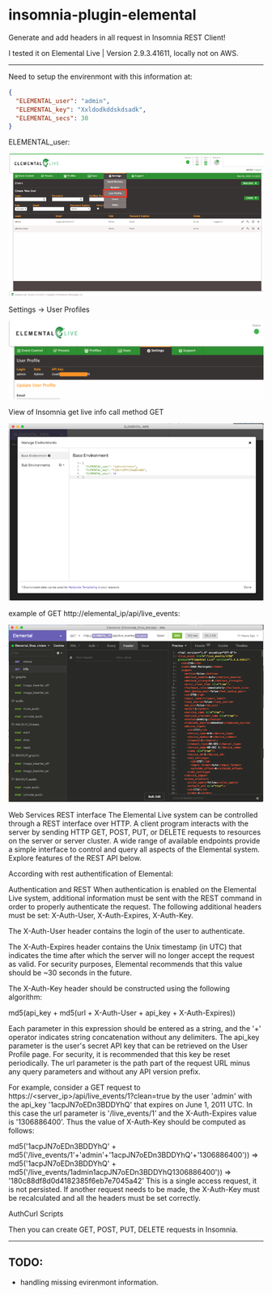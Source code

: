 # insomnia-plugin-elemental
Generate and add headers in all request in Insomnia REST Client!

I tested it on Elemental Live | Version 2.9.3.41611, locally not on AWS.

----

Need to setup the envirenmont with this information at:
```json
{
  "ELEMENTAL_user": "admin",
  "ELEMENTAL_key": "Xxldodkddskdsadk",
  "ELEMENTAL_secs": 30
}
```

ELEMENTAL_user:

![find user and api key](/images/ELEMENTAL_key_01.png)

Settings -> User Profiles 

![find user and api key](/images/ELEMENTAL_key_02.png)

View of Insomnia get live info call method GET

![insomnia envirenmont ](/images/INSOMNIA_envirenmont.png)

example of GET http://elemental_ip/api/live_events:

![insomnia rest calls](/images/INSOMNIA_info.png)

Web Services REST interface
The Elemental Live system can be controlled through a REST interface over HTTP. A client program interacts with the server by sending HTTP GET, POST, PUT, or DELETE requests to resources on the server or server cluster. A wide range of available endpoints provide a simple interface to control and query all aspects of the Elemental system. Explore features of the REST API below.

According with rest authentification of Elemental:

Authentication and REST
When authentication is enabled on the Elemental Live system, additional information must be sent with the REST command in order to properly authenticate the request. The following additional headers must be set: X-Auth-User, X-Auth-Expires, X-Auth-Key.

The X-Auth-User header contains the login of the user to authenticate.

The X-Auth-Expires header contains the Unix timestamp (in UTC) that indicates the time after which the server will no longer accept the request as valid. For security purposes, Elemental recommends that this value should be ~30 seconds in the future.

The X-Auth-Key header should be constructed using the following algorithm:

md5(api_key + md5(url + X-Auth-User + api_key + X-Auth-Expires))

Each parameter in this expression should be entered as a string, and the '+' operator indicates string concatenation without any delimiters. The api_key parameter is the user's secret API key that can be retrieved on the User Profile page. For security, it is recommended that this key be reset periodically. The url parameter is the path part of the request URL minus any query parameters and without any API version prefix.

For example, consider a GET request to https://<server_ip>/api/live_events/1?clean=true by the user 'admin' with the api_key '1acpJN7oEDn3BDDYhQ' that expires on June 1, 2011 UTC. In this case the url parameter is '/live_events/1' and the X-Auth-Expires value is '1306886400'. Thus the value of X-Auth-Key should be computed as follows:

md5('1acpJN7oEDn3BDDYhQ' + md5('/live_events/1'+'admin'+'1acpJN7oEDn3BDDYhQ'+'1306886400'))
=> md5('1acpJN7oEDn3BDDYhQ' + md5('/live_events/1admin1acpJN7oEDn3BDDYhQ1306886400'))
=> '180c88df8d0d4182385f6eb7e7045a42'
This is a single access request, it is not persisted. If another request needs to be made, the X-Auth-Key must be recalculated and all the headers must be set correctly.

AuthCurl Scripts


Then you can create GET, POST, PUT, DELETE requests in Insomnia.


----

## TODO:

* handling missing evirenmont information.

